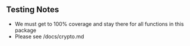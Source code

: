 ## Testing Notes
- We must get to 100% coverage and stay there for all functions in this package
- Please see /docs/crypto.md